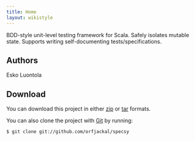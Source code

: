 ```yaml
---
title: Home
layout: wikistyle
---
```


BDD-style unit-level testing framework for Scala. Safely isolates mutable state. Supports writing self-documenting tests/specifications.


Authors
-------

Esko Luontola


Download
--------

You can download this project in either
<a href="http://github.com/orfjackal/specsy/zipball/master">zip</a> or
<a href="http://github.com/orfjackal/specsy/tarball/master">tar</a> formats.

You can also clone the project with <a href="http://git-scm.com">Git</a> by running:

    $ git clone git://github.com/orfjackal/specsy
